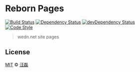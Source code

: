 # Reborn Pages

[![Build Status][travis-image]][travis-url]
[![Dependency Status][dependency-image]][dependency-url]
[![devDependency Status][devdependency-image]][devdependency-url]
[![Code Style][style-image]][style-url]

[travis-image]: https://travis-ci.org/zce/reborn-pages.svg?branch=master
[travis-url]: https://travis-ci.org/zce/reborn-pages
[dependency-image]: https://david-dm.org/zce/reborn-pages/status.svg
[dependency-url]: https://david-dm.org/zce/reborn-pages
[devdependency-image]: https://david-dm.org/zce/reborn-pages/dev-status.svg
[devdependency-url]: https://david-dm.org/zce/reborn-pages?type=dev
[style-image]: https://img.shields.io/badge/code%20style-standard-brightgreen.svg
[style-url]: http://standardjs.com/

> wedn.net site pages

## License

[MIT](LICENSE) © [汪磊](http://github.com/zce)
